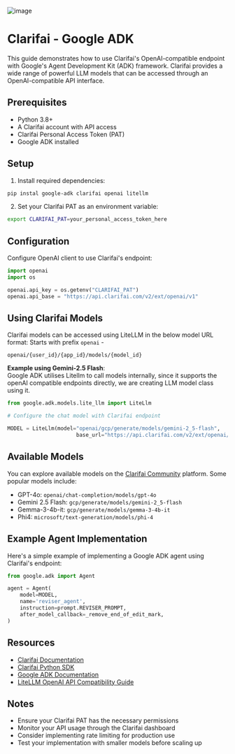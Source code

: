 ![image](https://github.com/user-attachments/assets/b22c9807-f5e7-49eb-b00d-598e400781af)

# Clarifai - Google ADK 

This guide demonstrates how to use Clarifai's OpenAI-compatible endpoint with Google's Agent Development Kit (ADK) framework. Clarifai provides a wide range of powerful LLM models that can be accessed through an OpenAI-compatible API interface.

## Prerequisites

- Python 3.8+
- A Clarifai account with API access
- Clarifai Personal Access Token (PAT)
- Google ADK installed

## Setup

1. Install required dependencies:
```bash
pip instal google-adk clarifai openai litellm
```

2. Set your Clarifai PAT as an environment variable:
```bash
export CLARIFAI_PAT=your_personal_access_token_here
```

## Configuration

Configure OpenAI client to use Clarifai's endpoint:

```python
import openai
import os

openai.api_key = os.getenv("CLARIFAI_PAT")
openai.api_base = "https://api.clarifai.com/v2/ext/openai/v1"
```

## Using Clarifai Models

Clarifai models can be accessed using LiteLLM in the below model URL format:
Starts with prefix `openai` - 

`openai/{user_id}/{app_id}/models/{model_id}`

**Example using Gemini-2.5 Flash**:\
Google ADK utilises Litellm to call models internally, since it supports the openAI compatible endpoints directly, we are creating LLM model class using it.

```python
from google.adk.models.lite_llm import LiteLlm

# Configure the chat model with Clarifai endpoint

MODEL = LiteLlm(model="openai/gcp/generate/models/gemini-2_5-flash",
                      base_url="https://api.clarifai.com/v2/ext/openai/v1")

```

## Available Models

You can explore available models on the [Clarifai Community](https://clarifai.com/explore) platform. Some popular models include:

- GPT-4o: `openai/chat-completion/models/gpt-4o`
- Gemini 2.5 Flash: `gcp/generate/models/gemini-2_5-flash`
- Gemma-3-4b-it: `gcp/generate/models/gemma-3-4b-it`
- Phi4: `microsoft/text-generation/models/phi-4`

## Example Agent Implementation

Here's a simple example of implementing a Google ADK agent using Clarifai's endpoint:

```python
from google.adk import Agent

agent = Agent(
    model=MODEL,
    name='reviser_agent',
    instruction=prompt.REVISER_PROMPT,
    after_model_callback=_remove_end_of_edit_mark,
)
```

## Resources

- [Clarifai Documentation](https://docs.clarifai.com/)
- [Clarifai Python SDK](https://docs.clarifai.com/resources/api-references/python)
- [Google ADK Documentation](https://google.github.io/adk-docs/)
- [LiteLLM OpenAI API Compatibility Guide](https://docs.litellm.ai/docs/providers/openai_compatible#usage---completion)

## Notes

- Ensure your Clarifai PAT has the necessary permissions
- Monitor your API usage through the Clarifai dashboard
- Consider implementing rate limiting for production use
- Test your implementation with smaller models before scaling up
